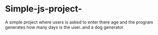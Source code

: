 # Simple-js-project-
A simple project where users is asked to enter there age and the program generates how many days is the user..and a dog generator 
